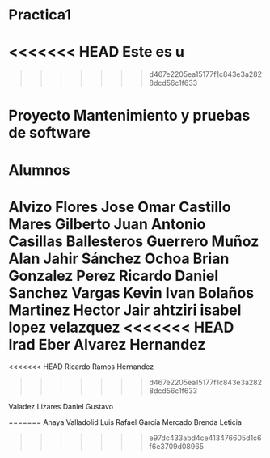 
# Practica1
<<<<<<< HEAD
Este es u
=======

>>>>>>> d467e2205ea15177f1c843e3a2828dcd56c1f633
# Proyecto Mantenimiento y pruebas de software
# Alumnos
Alvizo Flores Jose Omar
Castillo Mares Gilberto
Juan Antonio Casillas Ballesteros
Guerrero Muñoz Alan Jahir
Sánchez Ochoa Brian
Gonzalez Perez Ricardo Daniel 
Sanchez Vargas Kevin Ivan
Bolaños Martinez Hector Jair
ahtziri isabel lopez velazquez
<<<<<<< HEAD
Irad Eber Alvarez Hernandez
=======
<<<<<<< HEAD
Ricardo Ramos Hernandez
>>>>>>> d467e2205ea15177f1c843e3a2828dcd56c1f633

Valadez Lizares Daniel Gustavo


=======
Anaya Valladolid Luis Rafael
García Mercado Brenda Leticia
>>>>>>> e97dc433abd4ce413476605d1c6f6e3709d08965


